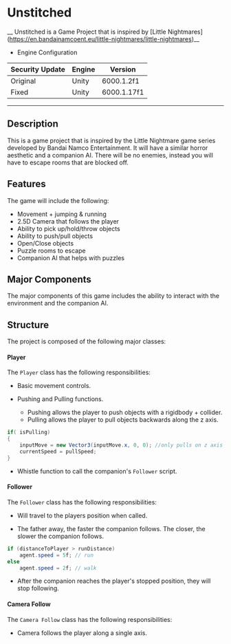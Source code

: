 # Unstitched

__ Unstitched is a Game Project that is inspired by [Little Nightmares] (https://en.bandainamcoent.eu/little-nightmares/little-nightmares)__

* Engine Configuration

|Security Update|Engine|Version|
|--------|------|-------|
|Original|Unity|6000.1.2f1|
|Fixed|Unity|6000.1.17f1|

-------

## Description

This is a game project that is inspired by the Little Nightmare game series developed by Bandai Namco Entertainment. It will have a similar horror aesthetic and a companion AI. There will be no enemies, instead you will have to escape rooms that are blocked off.

## Features
The game will include the following:

* Movement + jumping & running
* 2.5D Camera that follows the player
* Ability to pick up/hold/throw objects
* Ability to push/pull objects
* Open/Close objects
* Puzzle rooms to escape
* Companion AI that helps with puzzles

## Major Components

The major components of this game includes the ability to interact with the environment and the companion AI. 

## Structure

The project is composed of the following major classes:

#### Player

The ```Player``` class has the following responsibilities:

* Basic movement controls.

* Pushing and Pulling functions.
  * Pushing allows the player to push objects with a rigidbody + collider.
  * Pulling allows the player to pull objects backwards along the z axis.
```csharp
if( isPulling)
{
    inputMove = new Vector3(inputMove.x, 0, 0); //only pulls on z axis
    currentSpeed = pullSpeed;
}
```

* Whistle function to call the companion's ```Follower``` script.

#### Follower

The ```Follower``` class has the following responsibilities:

* Will travel to the players position when called.

* The father away, the faster the companion follows. The closer, the slower the companion follows.
```csharp
if (distanceToPlayer > runDistance)
    agent.speed = 5f; // run
else
    agent.speed = 2f; // walk
```

* After the companion reaches the player's stopped position, they will stop following.

#### Camera Follow

The ```Camera Follow``` class has the following responsibilities:

* Camera follows the player along a single axis.

